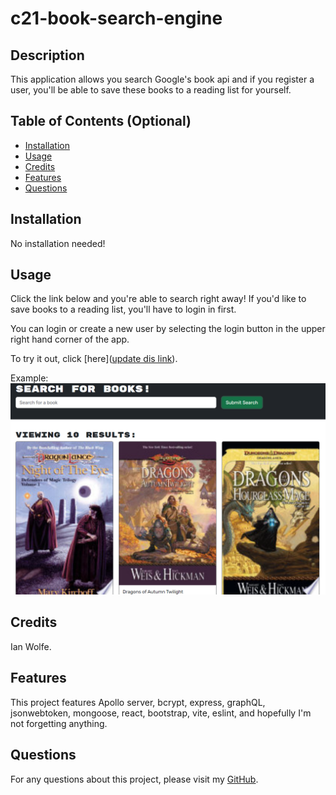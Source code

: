 # c21-book-search-engine

## Description
  
This application allows you search Google's book api and if you register a user, you'll be able
to save these books to a reading list for yourself.
  
## Table of Contents (Optional)
  
 - [Installation](#installation)
 - [Usage](#usage)
 - [Credits](#credits)
 - [Features](#features)
 - [Questions](#questions)
  
## Installation
  
No installation needed!
  
## Usage

Click the link below and you're able to search right away! If you'd like to save books to a reading list, you'll have to login in first.

You can login or create a new user by selecting the login button in the upper right hand corner of the app.
  
To try it out, click [here]([update dis link](https://c21-book-search-engine-fkav.onrender.com)).

Example:
![Screenshot of UPDATE THIS](./screenshots/Screenshot-of-search.png)
  
## Credits
  
Ian Wolfe.
  
## Features
  
This project features Apollo server, bcrypt, express, graphQL, jsonwebtoken, mongoose, react, bootstrap,
vite, eslint, and hopefully I'm not forgetting anything.

## Questions

For any questions about this project, please visit my [GitHub](https://github.com/enkw).
